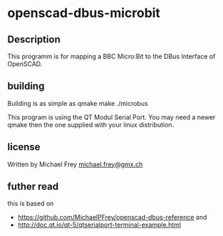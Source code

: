 # openscad-dbus-microbit
## Description
This programm is for mapping a BBC Micro:Bit to the DBus Interface of
OpenSCAD.

## building
Building is as simple as
  qmake
  make
  ./microbus

This program is using the QT Modul Serial Port.
You may need a newer qmake then the one supplied with your linux distribution.

## license
Written by Michael Frey <michael.frey@gmx.ch>

## futher read
this is based on
 * https://github.com/MichaelPFrey/openscad-dbus-reference
and 
 * http://doc.qt.io/qt-5/qtserialport-terminal-example.html
 
